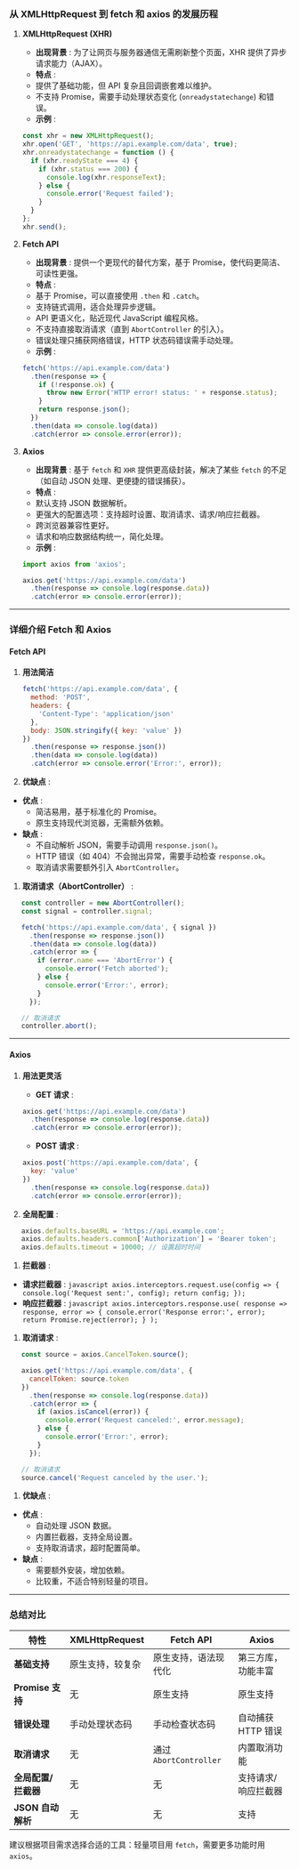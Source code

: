 ### 从 **XMLHttpRequest** 到 **fetch** 和 **axios** 的发展历程

1. **XMLHttpRequest (XHR)**
   * **出现背景** : 为了让网页与服务器通信无需刷新整个页面，XHR 提供了异步请求能力（AJAX）。
   * **特点** :
   * 提供了基础功能，但 API 复杂且回调嵌套难以维护。
   * 不支持 Promise，需要手动处理状态变化 (`onreadystatechange`) 和错误。
   * **示例** :

   ```javascript
   const xhr = new XMLHttpRequest();
   xhr.open('GET', 'https://api.example.com/data', true);
   xhr.onreadystatechange = function () {
     if (xhr.readyState === 4) {
       if (xhr.status === 200) {
         console.log(xhr.responseText);
       } else {
         console.error('Request failed');
       }
     }
   };
   xhr.send();
   ```
2. **Fetch API**
   * **出现背景** : 提供一个更现代的替代方案，基于 Promise，使代码更简洁、可读性更强。
   * **特点** :
   * 基于 Promise，可以直接使用 `.then` 和 `.catch`。
   * 支持链式调用，适合处理异步逻辑。
   * API 更语义化，贴近现代 JavaScript 编程风格。
   * 不支持直接取消请求（直到 `AbortController` 的引入）。
   * 错误处理只捕获网络错误，HTTP 状态码错误需手动处理。
   * **示例** :

   ```javascript
   fetch('https://api.example.com/data')
     .then(response => {
       if (!response.ok) {
         throw new Error('HTTP error! status: ' + response.status);
       }
       return response.json();
     })
     .then(data => console.log(data))
     .catch(error => console.error(error));
   ```
3. **Axios**
   * **出现背景** : 基于 `fetch` 和 `XHR` 提供更高级封装，解决了某些 `fetch` 的不足（如自动 JSON 处理、更便捷的错误捕获）。
   * **特点** :
   * 默认支持 JSON 数据解析。
   * 更强大的配置选项：支持超时设置、取消请求、请求/响应拦截器。
   * 跨浏览器兼容性更好。
   * 请求和响应数据结构统一，简化处理。
   * **示例** :

   ```javascript
   import axios from 'axios';

   axios.get('https://api.example.com/data')
     .then(response => console.log(response.data))
     .catch(error => console.error(error));
   ```

---

### **详细介绍 Fetch 和 Axios**

#### **Fetch API**

1. **用法简洁**
   ```javascript
   fetch('https://api.example.com/data', {
     method: 'POST',
     headers: {
       'Content-Type': 'application/json'
     },
     body: JSON.stringify({ key: 'value' })
   })
     .then(response => response.json())
     .then(data => console.log(data))
     .catch(error => console.error('Error:', error));
   ```
2. **优缺点** :

* **优点** :
  * 简洁易用，基于标准化的 Promise。
  * 原生支持现代浏览器，无需额外依赖。
* **缺点** :
  * 不自动解析 JSON，需要手动调用 `response.json()`。
  * HTTP 错误（如 404）不会抛出异常，需要手动检查 `response.ok`。
  * 取消请求需要额外引入 `AbortController`。

1. **取消请求（AbortController）** :

```javascript
   const controller = new AbortController();
   const signal = controller.signal;

   fetch('https://api.example.com/data', { signal })
     .then(response => response.json())
     .then(data => console.log(data))
     .catch(error => {
       if (error.name === 'AbortError') {
         console.error('Fetch aborted');
       } else {
         console.error('Error:', error);
       }
     });

   // 取消请求
   controller.abort();
```

---

#### **Axios**

1. **用法更灵活**

   * **GET 请求** :

   ```javascript
   axios.get('https://api.example.com/data')
     .then(response => console.log(response.data))
     .catch(error => console.error(error));
   ```

   * **POST 请求** :

   ```javascript
   axios.post('https://api.example.com/data', {
     key: 'value'
   })
     .then(response => console.log(response.data))
     .catch(error => console.error(error));
   ```
2. **全局配置** :

```javascript
   axios.defaults.baseURL = 'https://api.example.com';
   axios.defaults.headers.common['Authorization'] = 'Bearer token';
   axios.defaults.timeout = 10000; // 设置超时时间
```

1. **拦截器** :

* **请求拦截器** :
  ``javascript axios.interceptors.request.use(config => { console.log('Request sent:', config); return config; }); ``
* **响应拦截器** :
  ``javascript axios.interceptors.response.use( response => response, error => { console.error('Response error:', error); return Promise.reject(error); } ); ``

1. **取消请求** :

```javascript
   const source = axios.CancelToken.source();

   axios.get('https://api.example.com/data', {
     cancelToken: source.token
   })
     .then(response => console.log(response.data))
     .catch(error => {
       if (axios.isCancel(error)) {
         console.error('Request canceled:', error.message);
       } else {
         console.error('Error:', error);
       }
     });

   // 取消请求
   source.cancel('Request canceled by the user.');
```

1. **优缺点** :

* **优点** :
  * 自动处理 JSON 数据。
  * 内置拦截器，支持全局设置。
  * 支持取消请求，超时配置简单。
* **缺点** :
  * 需要额外安装，增加依赖。
  * 比较重，不适合特别轻量的项目。

---

### **总结对比**

| 特性                      | XMLHttpRequest   | Fetch API                | Axios               |
| ------------------------- | ---------------- | ------------------------ | ------------------- |
| **基础支持**        | 原生支持，较复杂 | 原生支持，语法现代化     | 第三方库，功能丰富  |
| **Promise 支持**    | 无               | 原生支持                 | 原生支持            |
| **错误处理**        | 手动处理状态码   | 手动检查状态码           | 自动捕获 HTTP 错误  |
| **取消请求**        | 无               | 通过 `AbortController` | 内置取消功能        |
| **全局配置/拦截器** | 无               | 无                       | 支持请求/响应拦截器 |
| **JSON 自动解析**   | 无               | 无                       | 支持                |

建议根据项目需求选择合适的工具：轻量项目用 `fetch`，需要更多功能时用 `axios`。
